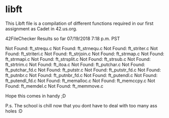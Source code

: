 # libft

This Libft file is a compilation of different functions required in our first assignment as Cadet in 42.us.org. 


42FileChecker Results so far 07/19/2018 7:18 p.m. PST

Not Found: ft_strequ.c
Not Found: ft_strnequ.c
Not Found: ft_striter.c
Not Found: ft_striteri.c
Not Found: ft_strjoin.c
Not Found: ft_strmap.c
Not Found: ft_strmapi.c
Not Found: ft_strsplit.c
Not Found: ft_strsub.c
Not Found: ft_strtrim.c
Not Found: ft_itoa.c
Not Found: ft_putchar.c
Not Found: ft_putchar_fd.c
Not Found: ft_putstr.c
Not Found: ft_putstr_fd.c
Not Found: ft_putnbr.c
Not Found: ft_putnbr_fd.c
Not Found: ft_putendl.c
Not Found: ft_putendl_fd.c
Not Found: ft_memalloc.c
Not Found: ft_memccpy.c
Not Found: ft_memdel.c
Not Found: ft_memmove.c

Hope this comes in handy ;D

P.s. The school is chill now that you dont have to deal with too many ass holes :D
